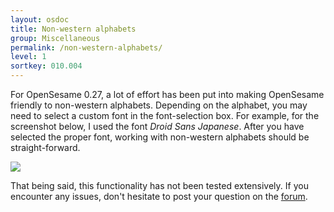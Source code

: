 ```yaml
---
layout: osdoc
title: Non-western alphabets
group: Miscellaneous
permalink: /non-western-alphabets/
level: 1
sortkey: 010.004
---
```


For OpenSesame 0.27, a lot of effort has been put into making OpenSesame friendly to non-western alphabets. Depending on the alphabet, you may need to select a custom font in the font-selection box. For example, for the screenshot below, I used the font *Droid Sans Japanese*. After you have selected the proper font, working with non-western alphabets should be straight-forward.

![](/img/fig/fig10.4.1.png)

That being said, this functionality has not been tested extensively. If you encounter any issues, don't hesitate to post your question on the [forum][].

[forum]: http://forum.cogsci.nl/

